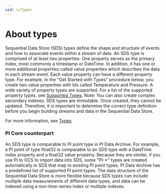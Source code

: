 ```yaml
---
uid: ccTypes
---
```


# About types

Sequential Data Store (SDS) types define the shape and structure of events and how to associate events within a stream of data. An SDS type is comprised of at least two properties. One property serves as the primary index, most commonly a timestamp or DateTime. In addition, it has one or more additional properties called value properties which describes the data in each stream event. Each value property can have a different property type. For example, In the "Get Started with Types" procedure below, you create two value properties with Ids called Temperature and Pressure. A wide variety of property types are supported. For a list of the supported property types, see [Supported Types](xref:sdsTypes#sds-type-code). Note: You can also create complex secondary indexes. SDS types are immutable. Once created, they cannot be updated. Therefore, it is important to determine the correct type definition before you begin building streams and data in the Sequential Data Store.

For more information, see [Types](xref:sdsTypes).

### <a name="types-pi-core"></a>PI Core counterpart

An SDS type is comparable to PI point type in PI Data Archive. For example, a PI point of type float32 is comparable to an SDS type with a DateTime index property and a float32 value property. Because they are similar, if you use PI to OCS to import data into SDS, some "PI-\*" types are created automatically in SDS that map to existing PI point types. PI Data Archive has a predefined list of supported PI point types. The data structure of the Sequential Data Store is more flexible because SDS types can include multiple data measurements of different data types, and data can be indexed using a non-time-series index or multiple indexes. 
